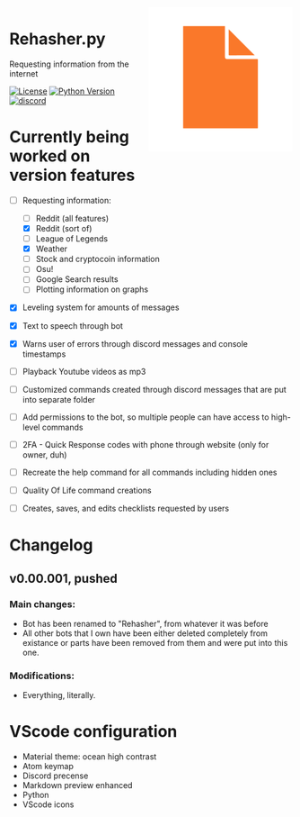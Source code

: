 <img align="right" src="rehasher/icon.png">


# Rehasher.py
Requesting information from the internet


[![License](https://img.shields.io/apm/l/vim-mode.svg)](https://img.shields.io/apm/l/vim-mode.svg) [![Python Version](https://img.shields.io/badge/python-3.7.3-green.svg)](https://www.python.org/downloads/release/python-373/) [![discord](https://img.shields.io/badge/discord-Xithrius%231318-green.svg)](https://img.shields.io/badge/discord-Xithrius%231318-green.svg)


# Currently being worked on version features
- [ ] Requesting information:
    - [ ] Reddit (all features)
    - [x] Reddit (sort of)
    - [ ] League of Legends
    - [x] Weather
    - [ ] Stock and cryptocoin information
    - [ ] Osu!
    - [ ] Google Search results
    - [ ] Plotting information on graphs
- [x] Leveling system for amounts of messages
- [x] Text to speech through bot
- [x] Warns user of errors through discord messages and console timestamps
- [ ] Playback Youtube videos as mp3
- [ ] Customized commands created through discord messages that are put into separate folder
- [ ] Add permissions to the bot, so multiple people can have access to high-level commands
- [ ] 2FA - Quick Response codes with phone through website (only for owner, duh)
- [ ] Recreate the help command for all commands including hidden ones
- [ ] Quality Of Life command creations
- [ ] Creates, saves, and edits checklists requested by users


# Changelog

## v0.00.001, pushed
### Main changes:
* Bot has been renamed to "Rehasher", from whatever it was before
* All other bots that I own have been either deleted completely from existance or parts have been removed from them and were put into this one.
### Modifications:
* Everything, literally.


# VScode configuration
* Material theme: ocean high contrast
* Atom keymap
* Discord precense
* Markdown preview enhanced
* Python
* VScode icons
